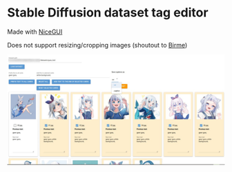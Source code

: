 # Stable Diffusion dataset tag editor

Made with [NiceGUI](https://nicegui.io/)

Does not support resizing/cropping images (shoutout to [Birme](https://www.birme.net/?target_width=512&target_height=512))

![showcase](showcase.jpg)
